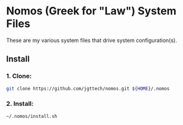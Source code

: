 # Nomos (Greek for "Law") System Files

These are my various system files that drive system configuration(s).

## Install

### 1. Clone:

```bash
git clone https://github.com/jgttech/nomos.git ${HOME}/.nomos
```

### 2. Install:

```bash
~/.nomos/install.sh
```
